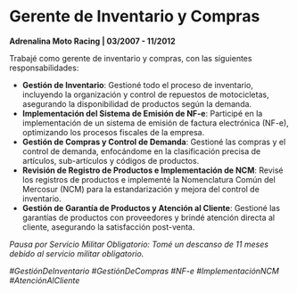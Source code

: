 # Gerente de Inventario y Compras

**Adrenalina Moto Racing | 03/2007 - 11/2012**

Trabajé como gerente de inventario y compras, con las siguientes responsabilidades:

- **Gestión de Inventario**: Gestioné todo el proceso de inventario, incluyendo la organización y control de repuestos de motocicletas, asegurando la disponibilidad de productos según la demanda.
- **Implementación del Sistema de Emisión de NF-e**: Participé en la implementación de un sistema de emisión de factura electrónica (NF-e), optimizando los procesos fiscales de la empresa.
- **Gestión de Compras y Control de Demanda**: Gestioné las compras y el control de demanda, enfocándome en la clasificación precisa de artículos, sub-artículos y códigos de productos.
- **Revisión de Registro de Productos e Implementación de NCM**: Revisé los registros de productos e implementé la Nomenclatura Común del Mercosur (NCM) para la estandarización y mejora del control de inventario.
- **Gestión de Garantía de Productos y Atención al Cliente**: Gestioné las garantías de productos con proveedores y brindé atención directa al cliente, asegurando la satisfacción post-venta.

*Pausa por Servicio Militar Obligatorio: Tomé un descanso de 11 meses debido al servicio militar obligatorio.*

*#GestiónDeInventario #GestiónDeCompras #NF-e #ImplementaciónNCM #AtenciónAlCliente*
